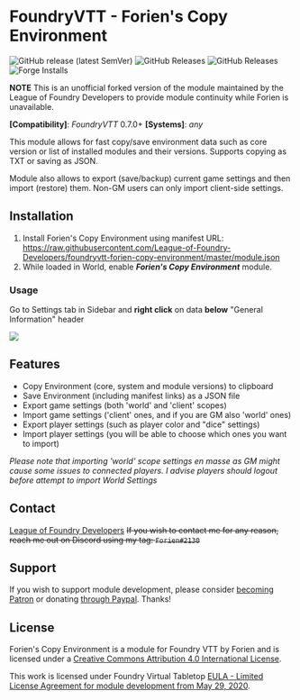 # FoundryVTT - Forien's Copy Environment

![GitHub release (latest SemVer)](https://img.shields.io/github/v/release/League-of-Foundry-Developers/foundryvtt-forien-copy-environment) ![GitHub Releases](https://img.shields.io/github/downloads/League-of-Foundry-Developers/foundryvtt-forien-copy-environment/latest/total) ![GitHub Releases](https://img.shields.io/github/downloads/League-of-Foundry-Developers/foundryvtt-forien-copy-environment/total) ![Forge Installs](https://img.shields.io/badge/dynamic/json?label=Forge%20Installs&query=package.installs&suffix=%25&url=https%3A%2F%2Fforge-vtt.com%2Fapi%2Fbazaar%2Fpackage%2Fforien-copy-environment&colorB=4aa94a) 

**NOTE** This is an unofficial forked version of the module maintained by the League of Foundry Developers to provide module continuity while Forien is unavailable.

**[Compatibility]**: *FoundryVTT* 0.7.0+
**[Systems]**: *any*

This module allows for fast copy/save environment data such as core version or list of installed modules and their versions. Supports copying as TXT or saving as JSON.

Module also allows to export (save/backup) current game settings and then import (restore) them. Non-GM users can only import client-side settings.

## Installation

1. Install Forien's Copy Environment using manifest URL: https://raw.githubusercontent.com/League-of-Foundry-Developers/foundryvtt-forien-copy-environment/master/module.json
2. While loaded in World, enable **_Forien's Copy Environment_** module.

### Usage

Go to Settings tab in Sidebar and **right click** on data **below** "General Information" header

![](https://i.gyazo.com/8f41b4e7f52e8f560f9265774a9849db.gif)

## Features

* Copy Environment (core, system and module versions) to clipboard
* Save Environment (including manifest links) as a JSON file
* Export game settings (both 'world' and 'client' scopes)
* Import game settings ('client' ones, and if you are GM also 'world' ones)
* Export player settings (such as player color and "dice" settings)
* Import player settings (you will be able to choose which ones you want to import)

*Please note that importing 'world' scope settings en masse as GM might cause some issues to connected players. I advise players should logout before attempt to import World Settings*

## Contact

[League of Foundry Developers](https://discord.gg/gzemMfHURH) ~~If you wish to contact me for any reason, reach me out on Discord using my tag: `Forien#2130`~~

## Support

If you wish to support module development, please consider [becoming Patron](https://www.patreon.com/foundryworkshop) or donating [through Paypal](https://www.paypal.com/cgi-bin/webscr?cmd=_s-xclick&hosted_button_id=6P2RRX7HVEMV2&source=url). Thanks!

## License

Forien's Copy Environment is a module for Foundry VTT by Forien and is licensed under a [Creative Commons Attribution 4.0 International License](http://creativecommons.org/licenses/by/4.0/).

This work is licensed under Foundry Virtual Tabletop [EULA - Limited License Agreement for module development from May 29, 2020](https://foundryvtt.com/article/license/).
